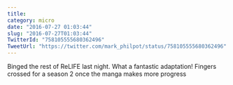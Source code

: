 ```yaml
---
title: 
category: micro
date: "2016-07-27 01:03:44"
slug: "2016-07-27T01:03:44"
TwitterId: "758105555680362496"
TweetUrl: "https://twitter.com/mark_philpot/status/758105555680362496"
---
```


Binged the rest of ReLIFE last night. What a fantastic adaptation! Fingers
crossed for a season 2 once the manga makes more progress
